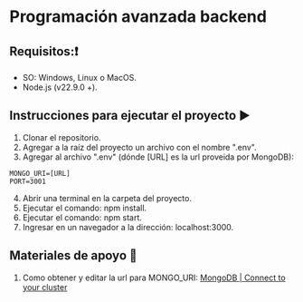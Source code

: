 # Programación avanzada backend

## Requisitos:❗
* SO: Windows, Linux o MacOS.
* Node.js (v22.9.0 +).

## Instrucciones para ejecutar el proyecto ▶️

1) Clonar el repositorio.
2) Agregar a la raíz del proyecto un archivo con el nombre ".env".
3) Agregar al archivo ".env" (dónde [URL] es la url proveida por MongoDB):
```
MONGO_URI=[URL]
PORT=3001
```
4) Abrir una terminal en la carpeta del proyecto.
5) Ejecutar el comando: npm install.
6) Ejecutar el comando: npm start.
7) Ingresar en un navegador a la dirección: localhost:3000.

## Materiales de apoyo 🚧

1) Como obtener y editar la url para MONGO_URI: [MongoDB | Connect to your cluster](https://www.mongodb.com/docs/atlas/tutorial/connect-to-your-cluster/)